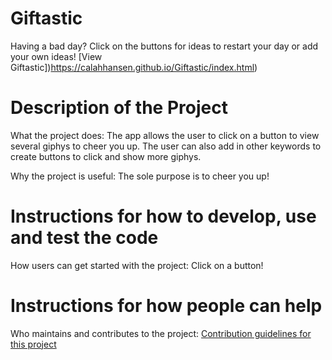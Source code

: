 # Giftastic
Having a bad day?  Click on the buttons for ideas to restart your day or add your own ideas!
[View Giftastic])https://calahhansen.github.io/Giftastic/index.html)


# Description of the Project
What the project does:
The app allows the user to click on a button to view several giphys to cheer you up.  The user can also add in other keywords to create buttons to click and show more giphys.

Why the project is useful:
The sole purpose is to cheer you up!

# Instructions for how to develop, use and test the code
How users can get started with the project:
Click on a button!

# Instructions for how people can help
Who maintains and contributes to the project:
[Contribution guidelines for this project](docs/CONTRIBUTING.md)

